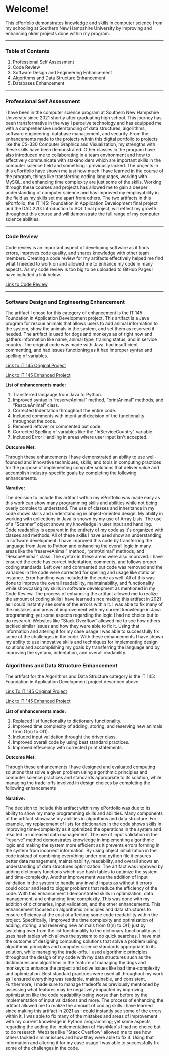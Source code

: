 # Welcome!
This ePorfolio demonstrates knowledge and skills in computer science from my schooling at Southern New Hampshire University by improving and enhancing older projects done within my program.

____________________________________________________________________________

### Table of Contents
1. Professional Self Assessment
2. Code Review
3. Software Design and Engineering Enhancement
5. Algorithms and Data Structure Enhancement
7. Databases Enhancement
   
____________________________________________________________________________
### Professional Self Assessment
I have been in the computer science program at Southern New Hampshire University since 2021 shortly after graduating high school. This journey has been transformative in the way I perceive technology and has equipped me with a comprehensive understanding of data structures, algorithms, software engineering, database management, and security. From the enhancements made to the projects within this digital portfolio to projects like the CS-330 Computer Graphics and Visualization, my strengths with these skills have been demonstrated. Other classes in the program have also introduced me to collaborating in a team environment and how to effectively communicate with stakeholders which are important skills in the computer science field and something I previously lacked. The projects in this ePortfolio have shown me just how much I have learned in the course of the program, things like transferring coding languages, working with MySQL, and enhancing time complexity are just some of the skills. Working through these courses and projects has allowed me to gain a deeper understanding of computer science and has improved my employability in the field as my skills set me apart from others. The two artifacts in this ePortfolio, the IT 145: Foundation in Application Development final project and the DAD 220: Introduction to SQL final project, will reflect my growth throughout this course and will demonstrate the full range of my computer science abilities.

____________________________________________________________________________

### Code Review
Code review is an important aspect of developing software as it finds errors, improves code quality, and shares knowledge with other team members. Creating a code review for my artifacts effectively helped me find what I needed to work on and allowed me to enhance my code in many aspects. As my code review is too big to be uploaded to GitHub Pages I have included a link below.

[Link to Code Review](url)

____________________________________________________________________________

### Software Design and Engineering Enhancement
The artifact I chose for this category of enhancement is the IT 145: Foundation in Application Development project. This artifact is a Java program for rescue animals that allows users to add animal information to the system, show the animals in the system, and set them as reserved if needed. The artifact is used for dogs and monkeys as of right now and gathers information like name, animal type, training status, and in service country. The original code was made with Java, had insufficient commenting, and had issues functioning as it had improper syntax and spelling of variables.


[Link to IT 145 Original Project](url)


[Link to IT 145 Enhanced Project](url)


**List of enhancements made:**

1. Transferred langauge from Java to Python.
2. Improved syntax in “reserveAnimal” method, “printAnimal” methods, and “RescueAnimal” class.
3. Corrected Indentation throughout the entire code.
4. Included comments with intent and decision of the functionality throughout the code.
5. Removed leftover or commented out code.
6. Corrected Spelling of variables like the "InServiceCountry" variable.
7. Included Error Handling in areas where user input isn't accepted.


**Outcome Met:**

Through these enhancements I have demonstrated an ability to use well-founded and innovative techniques, skills, and tools in computing practices for the purpose of implementing computer solutions that deliver value and accomplish industry-specific goals by completing the following enhancements.


**Narative:**

The decision to include this artifact within my ePortfolio was made easy as this work can show many programming skills and abilities while not being overly complex to understand. The use of classes and inheritance in my code shows skills and understanding in object-oriented design. My ability in working with collections in Java is shown by my use of Array Lists. The use of a “Scanner” object shows my knowledge in user input and handling. Code readability is apparent in the entirety of my code as it's organized with classes and methods. All of these skills I have used show an understanding in software development. I have improved this code by transferring the language from Java to Python and enhancing the overall logic in many areas like the “reserveAnimal” method, “printAnimal” methods, and “RescueAnimal” class. The syntax in these areas were also improved. I have ensured the code has correct indentation, comments, and follows proper coding standards. Left over and commented out code was removed and the variables in the code were corrected for spelling and usage like static or instance. Error handling was included in the code as well. All of this was done to improve the overall readability, maintainability, and functionality while showcasing my skills in software development as mentioned in my Code Review. The process of enhancing the artifact allowed me to realize the amount of coding skills I have learned since making this artifact in 2021 as I could instantly see some of the errors within it. I was able to fix many of the mistakes and areas of improvement with my current knowledge in Java programming; yet some aspects regarding the logic I had no choice but to do research. Websites like "Stack Overflow” allowed me to see how others tackled similar issues and how they were able to fix it. Using that information and altering it for my case usage I was able to successfully fix some of the challenges in the code. With these enhancements I have shown my ability to use innovative skills and techniques for implementing design solutions and accomplishing my goals by transferring the language and by improving the syntanx, indentation, and overall readability.

### Algorithms and Data Structure Enhancement
The artifact for the Algorithms and Data Structure category is the IT 145: Foundation in Application Development project described above.

[Link To IT 145 Original Project](url)


[Link to IT 145 Enhanced Project](url)


**List of enhancements made:**

1. Replaced list functionality to dictionary functionality.
2. Improved time complexity of adding, storing, and reserving new animals from O(n) to O(1).
3. Included input validation throught the driver class.
4. Improved overall code by using best standard practices.
5. Improved effeceincy with corrected print statements.

   
**Outcome Met:**

Through these enhancements I have designed and evaluated computing solutions that solve a given problem using algorithmic principles and computer science practices and standards appropriate to its solution, while managing the trade-offs involved in design choices by completing the following enhancements


**Narative:**

The decision to include this artifact within my ePortfolio was due to its ability to show my many programming skills and abilities. Many components of the artifact showcase my abilities in algorithms and data structure. For example, my replacement of lists for dictionaries in the code shows skills in improving time-complexity as it optimized the operations in the system and resulted in increased data management. The use of input validation in the “reserve” method demonstrates knowledge in implementing algorithmic logic and making the system more efficient as it prevents errors forming in the system from incorrect information. By using object initialization in the code instead of combining everything under one python file it ensures better data management, maintainability, readability, and overall shows an understanding of data structures optimization. The artifact was improved by adding dictionary functions which use hash tables to optimize the system and time-complexity. Another improvement was the addition of input validation in the system to handle any invalid inputs as without it errors could occur and lead to bigger problems that reduce the efficiency of the code. With this enhancement I demonstrated skills in optimization, data management, and enhancing time complexity. This was done with my addition of dictionaries, input validation, and the other enhancements. This enhancement focused on algorithmic principles and data structures to ensure efficiency at the cost of affecting some code readability within the project. Specifically, I improved the time complexity and optimization of adding, storing, and reserving new animals from O(n) to O(1) just by switching over from the list functionality to the dictionary functionality as it uses hash tables which allows the system to do quick searches. I have met the outcome of designing computing solutions that solve a problem using algorithmic principles and computer science standards appropriate to its solution, while managing the trade-offs. I used algorithmic principles throughout the design of my code with my data structures such as the dictionaries and algorithms in the feature of managing the dogs and monkeys to enhance the project and solve issues like bad time-complexity and optimization. Best standard practices were used all throughout my work as I ensured everything was readable, maintainable, and consistent. Furthermore, I made sure to manage tradeoffs as previously mentioned by assessing what features may be negatively impacted by improving optimization like the code readability being worse than before by the implementation of input validations and more. The process of enhancing the artifact allowed me to realize the amount of coding skills I have learned since making this artifact in 2021 as I could instantly see some of the errors within it. I was able to fix many of the mistakes and areas of improvement with my current knowledge in Python programming; yet some aspects regarding the adding the implementation of HashMap's I had no choice but to do research. Websites like "Stack Overflow” allowed me to see how others tackled similar issues and how they were able to fix it. Using that information and altering it for my case usage I was able to successfully fix some of the challenges in the code. 
